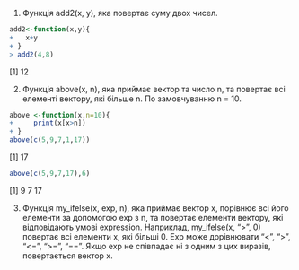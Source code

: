 1.	Функція add2(x, y), яка повертає суму двох чисел.
```r
add2<-function(x,y){
+   x+y
+ }
> add2(4,8)
```
[1] 12

2.	Функція above(x, n), яка приймає вектор та число n, та повертає всі елементі вектору, які більше n. По замовчуванню n = 10.
 ```r
 above <-function(x,n=10){
+     print(x[x>n])
+ }
above(c(5,9,7,1,17))
```
[1] 17
```r
above(c(5,9,7,17),6)
```
[1]  9  7 17

3.	Функція my_ifelse(x, exp, n), яка приймає вектор x, порівнює всі його елементи за допомогою exp з n, та повертає елементи вектору, які відповідають умові expression. Наприклад, my_ifelse(x, “>”, 0) повертає всі елементи x, які більші 0. Exp може дорівнювати “<”, “>”, “<=”, “>=”, “==”. Якщо exp не співпадає ні з одним з цих виразів, повертається вектор x.
